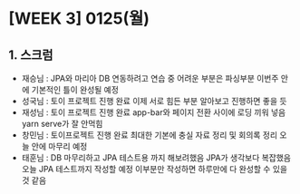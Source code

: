 # [WEEK 3] 0125(월)

## 1. 스크럼

- 재승님 : JPA와 마리아 DB 연동하려고 연습 중
어려운 부분은 파싱부분
이번주 안에 기본적인 틀이 완성될 예정
- 성국님 : 토이 프로젝트 진행 완료
이제 서로 힘든 부분 알아보고 진행하면 좋을 듯
- 재성님 : 토이 프로젝트 진행 완료
app-bar와 페이지 전환 사이에 로딩 끼워 넣음
yarn serve가 잘 안먹힘
- 창민님 : 토이프로젝트 진행 완료
최대한 기본에 충실
자료 정리 및 회의록 정리 오늘 안에 마무리 예정
- 태훈님 : DB 마무리하고 JPA 테스트용 까지 해보려했음
JPA가 생각보다 복잡했음
오늘 JPA 테스트까지 작성할 예정
이부분만 작성하면 하루만에 다 완성할 수 있을 것 같음

